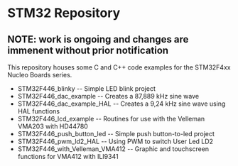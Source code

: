 # STM32 Repository

## NOTE: work is ongoing and changes are immenent without prior notification

This repository houses some C and C++ code examples for the STM32F4xx Nucleo Boards series. 

* STM32F446_blinky -- Simple LED blink project
* STM32F446_dac_example -- Creates a 87,889 kHz sine wave
* STM32F446_dac_example_HAL -- Creates a 9,24 kHz sine wave using HAL functions
* STM32F446_lcd_example -- Routines for use with the Velleman VMA203 with HD44780
* STM32F446_push_button_led -- Simple push button-to-led project
* STM32F446_pwm_ld2_HAL -- Using PWM to switch User Led LD2
* STM32F446_with_Velleman_VMA412 -- Graphic and touchscreen functions for VMA412 with ILI9341

